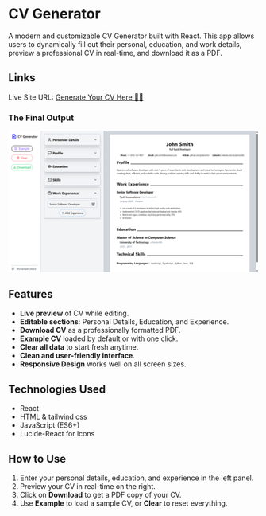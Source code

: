 # CV Generator

A modern and customizable CV Generator built with React. This app allows users to dynamically fill out their personal, education, and work details, preview a professional CV in real-time, and download it as a PDF.

## Links

Live Site URL: [Generate Your CV Here 💼📄](https://cv-application-five-beta.vercel.app/)

### The Final Output

![Output Preview](./public/finalDesign.png)

## Features

- **Live preview** of CV while editing.
- **Editable sections**: Personal Details, Education, and Experience.
- **Download CV** as a professionally formatted PDF.
- **Example CV** loaded by default or with one click.
- **Clear all data** to start fresh anytime.
- **Clean and user-friendly interface**.
- **Responsive Design** works well on all screen sizes.

## Technologies Used

- React
- HTML & tailwind css
- JavaScript (ES6+)
- Lucide-React for icons

## How to Use

1. Enter your personal details, education, and experience in the left panel.
2. Preview your CV in real-time on the right.
3. Click on **Download** to get a PDF copy of your CV.
4. Use **Example** to load a sample CV, or **Clear** to reset everything.
